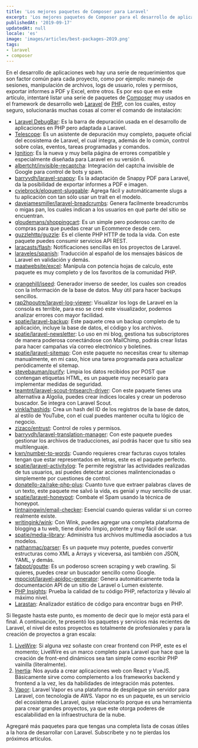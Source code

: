 ```yaml
---
title: 'Los mejores paquetes de Composer para Laravel'
excerpt: 'Los mejores paquetes de Composer para el desarrollo de aplicaciones web con PHP y Laravel, paquetes que usarás en todos tus proyectos para alcanzar un nivel profesional.'
publishedAt: '2019-09-17'
updatedAt: null
locale: 'es'
image: 'images/articles/best-packages-2019.png'
tags:
- laravel
- composer
---
```


En el desarrollo de aplicaciones web hay una serie de requerimientos que son factor común para cada proyecto, como por ejemplo: manejo de sesiones, manipulación de archivos, logs de usuario, roles y permisos, exportar informes a PDF y Excel, entre otros. Es por eso que en este artículo, intentaré listar una serie de paquetes de [Composer](https://getcomposer.org/) muy usados en el framework de desarrollo web [Laravel](https://laravel.com) de [PHP](https://php.net), con los cuales, estoy seguro, solucionarás muchas cosas al correr el comando de instalación:

* [Laravel DebugBar](https://github.com/barryvdh/laravel-debugbar): Es la barra de depuración usada en el desarrollo de aplicaciones en PHP pero adaptada a Laravel.
* [Telescope](https://laravel.com/docs/5.8/telescope): Es un asistente de depuración muy completo, paquete oficial del ecosistema de Laravel, el cual integra, además de lo común, control sobre colas, eventos, tareas programadas y comandos.
* [Ignition](https://github.com/facade/ignition): Es la nueva y muy bella página de errores compatible y especialmente diseñada para Laravel en su versión 6.
* [albertcht/invisible-recaptcha](https://github.com/albertcht/invisible-recaptcha): Integración del captcha invisible de Google para control de bots y spam.
* [barryvdh/laravel-snappy](https://github.com/barryvdh/laravel-snappy): Es la adaptación de Snappy PDF para Laravel, da la posibilidad de exportar informes a PDF e imagen.
* [cviebrock/eloquent-sluggable](https://github.com/cviebrock/eloquent-sluggable): Agrega fácil y automáticamente slugs a tu aplicación con tan sólo usar un trait en el modelo.
* [davejamesmiller/laravel-breadcrumbs](https://github.com/davejamesmiller/laravel-breadcrumbs): Genera facilmente breadcrumbs o migas pan, los cuales indican a los usuarios en qué parte del sitio se encuentran.
* [gloudemans/shoppingcart](https://github.com/Crinsane/LaravelShoppingcart): Es un simple pero poderoso carrito de compras para que puedas crear un Ecommerce desde cero.
* [guzzlehttp/guzzle](http://docs.guzzlephp.org/): Es el cliente PHP HTTP de toda la vida. Con este paquete puedes consumir servicios API REST.
* [laracasts/flash](https://github.com/laracasts/flash): Notificaciones sencillas en los proyectos de Laravel.
* [laraveles/spanish](https://github.com/Laraveles/spanish): Traducción al español de los mensajes básicos de Laravel en validación y demás.
* [maatwebsite/excel](https://laravel-excel.com/): Manipula con potencia hojas de calculo, este paquete es muy completo y de los favoritos de la comunidad PHP.

<article-ad></article-ad>

* [orangehill/iseed](https://github.com/orangehill/iseed): Generador inverso de seeder, los cuales son creados con la información de la base de datos. Muy útil para hacer backups sencillos.
* [rap2hpoutre/laravel-log-viewer](https://github.com/rap2hpoutre/laravel-log-viewer): Visualizar los logs de Laravel en la consola es terrible, para eso se creó este visualizador, podemos analizar errores con mayor facilidad.
* [spatie/laravel-backup](https://github.com/spatie/laravel-backup): Este paquete crea un backup completo de tu aplicación, incluye la base de datos, el código y los archivos.
* [spatie/laravel-newsletter](https://github.com/spatie/laravel-newsletter): Lo uso en mi blog, gestiona tus subscriptores de manera poderosa conectándose con MailChimp, podrás crear listas para hacer campañas vía correo electrónico y boletines.
* [spatie/laravel-sitemap](https://github.com/spatie/laravel-sitemap): Con este paquete no necesitas crear tu sitemap manualmente, en mi caso, hice una tarea programada para actualizar peródicamente el sitemap.
* [stevebauman/purify](https://github.com/stevebauman/purify): Limpia los datos recibidos por POST que contengan etiquetas HTML, es un paquete muy necesario para implementar medidas de seguridad.
* [teamtnt/laravel-scout-tntsearch-driver](https://github.com/teamtnt/laravel-scout-tntsearch-driver): Con este paquete tienes una alternativa a Algolia, puedes crear índices locales y crear un poderoso buscador. Se integra con Laravel Scout.
* [vinkla/hashids](https://github.com/vinkla/laravel-hashids): Crea un hash del ID de los registros de la base de datos, al estilo de YouTube, con el cual puedes mantener oculta tu lógico de negocio.
* [zizaco/entrust](https://github.com/Zizaco/entrust): Control de roles y permisos.
* [barryvdh/laravel-translation-manager](https://github.com/barryvdh/laravel-translation-manager): Con este paquete puedes gestionar los archivos de traducciones, así podrás hacer que tu sitio sea multilenguaje.
* [kwn/number-to-](https://github.com/kwn/number-to-words/blob/master/src/NumberToWords.php)[words](https://github.com/kwn/number-to-word): Cuando requieres crear facturas cuyos totales tengan que estar representados en letras, este es el paquete perfecto.
* [spatie/laravel-activitylog](https://github.com/spatie/laravel-activitylog): Te permite registrar las actividades realizadas de tus usuarios, así puedes detectar acciones malintencionadas o simplemente por cuestiones de control.
* [donatello-za/rake-php-plus](https://github.com/Donatello-za/rake-php-plus): Cuanto tuve que extraer palabras claves de un texto, este paquete me salvó la vida, es genial y muy sencillo de usar.
* [spatie/laravel-honeypot](https://github.com/spatie/laravel-honeypot): Combate el Spam usando la técnica de honeypot.
* [tintnaingwin/email-checker](https://packagist.org/packages/tintnaingwin/email-checker): Esencial cuando quieras validar si un correo realmente existe.
* [writingink/wink](https://github.com/writingink/wink): Con Wink, puedes agregar una completa plataforma de blogging a tu web, tiene diseño limpio, potente y muy fácil de usar.
* [spatie/media-library](https://github.com/spatie/laravel-medialibrary): Administra tus archivos multimedia asociados a tus modelos.
* [nathanmac/parser](https://github.com/nathanmac/Parser): Es un paquete muy potente, puedes convertir estructuras como XML a Arrays y viceversa, así también con JSON, YAML, y demás.
* [fabpot/goutte](https://packagist.org/packages/fabpot/goutte): Es un poderoso screen scraping y web crawling. Si quieres, puedes crear un buscador sencillo como Google.
* [mpociot/laravel-apidoc-generator](https://github.com/mpociot/laravel-apidoc-generator): Genera automáticamente toda la documentación API de un sitio de Laravel o Lumen existente.
* [PHP Insights](https://phpinsights.com/): Prueba la calidad de tu código PHP, refactoriza y llévalo al máximo nivel.
* [Larastan](https://github.com/nunomaduro/larastan): Analizador estático de código para encontrar bugs en PHP.

Si llegaste hasta este punto, es momento de decir que lo mejor está para el final. A continuación, te presentó los paquetes y servicios más recientes de Laravel, el nivel de estos proyectos es totalmente de profesionales y para la creación de proyectos a gran escala:

1.  [LiveWire](https://livewire-framework.com/): Si alguna vez soñaste con crear frontend con PHP, este es el momento; LiveWire es un marco completo para Laravel que hace que la creación de front-end dinámicos sea tan simple como escribir PHP vainilla (literalmente).
2.  [Inertia](https://reinink.ca/articles/introducing-inertia-js): Nos ayuda a crear aplicaciones web con React y VueJS. Básicamente sirve como complemento a los frameworks backend y frontend a la vez, les da habilidades de integración más potentes.
3.  [Vapor](https://vapor.laravel.com/): Laravel Vapor es una plataforma de despliegue sin servidor para Laravel, con tecnología de AWS. Vapor no es un paquete, es un servicio del ecosistema de Laravel, quise relacionarlo porque es una herramienta para crear grandes proyectos, ya que este otorga poderes de escalabilidad en la infraestructura de la nube.

Agregaré más paquetes para que tengas una completa lista de cosas útiles a la hora de desarrollar con Laravel. Subscríbete y no te pierdas los próximos artículos.